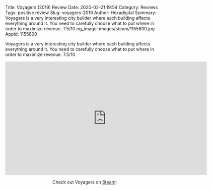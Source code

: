 Title: Voyagers (2019) Review
Date: 2020-02-21 19:54
Category: Reviews
Tags: positive review
Slug: voyagers-2019
Author: Hexadigital
Summary: Voyagers is a very interesting city builder where each building affects everything around it. You need to carefully choose what to put where in order to maximize revenue. 7.5/10
og_image: images/steam/1155800.jpg
Appid: 1155800

Voyagers is a very interesting city builder where each building affects everything around it. You need to carefully choose what to put where in order to maximize revenue. 7.5/10

<center><iframe src="https://www.youtube.com/embed/EP8PJu_tzOA?feature=oembed" allow="accelerometer; autoplay; encrypted-media; gyroscope; picture-in-picture" width="640" height="360" frameborder="0"></iframe>

Check out Voyagers on [Steam](https://store.steampowered.com/app/1155800/?curator_clanid=34633900)!</center>
